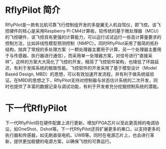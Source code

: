 # RflyPilot 简介
RflyPilot是一款有北航可靠飞行控制组开发的多旋翼无人机自驾仪，即飞控。该飞控硬件的核心是采用Raspberry Pi CM4计算板，较传统的基于微处理器（MCU）的飞控硬件，该飞控具有更强的计算能力，可以运行试试运行一些高计算量要求的控制方法，比如非线性模型预测控制（NMPC）。同时RflyPilot采用了极简的拓扑结构，抛弃了常规的多处理方案（一颗处理器主要用于计算，另一个处理器主要用于与传感器、执行器进行通信），而采用单一处理器方案，对信号进行“直接采样”。这样的方案大大简化了飞控的开发，精简了飞控软件架构，也降低了环路延迟，有利于发挥系统的极致性能。飞控软件的开发采用了基于模型设计（Model Based Design, MBD）的思想，可以有效加速开发流程，并有利于做系统级验证。在MBD的思想之下，RflyPilot支持对控制器与状态估计系统的二次开发，同时也提供了丰富的数据记录与调试功能，有利于开发者充分挖掘控制系统的潜能。

# 下一代RflyPilot
下一代RflyPilot将在硬件配置上进行更新，增加FPGA芯片以至此更高频的电调协议，如OneShot、Dshot等。下一代RflyPilot还将扩展更多的串口，以支持更多的执行器和传感器，如无刷直驱电机、UWB等。同时在电源芯片上，也会进行革新，提供更加稳健的电源方案，以确保飞控的可靠运行。